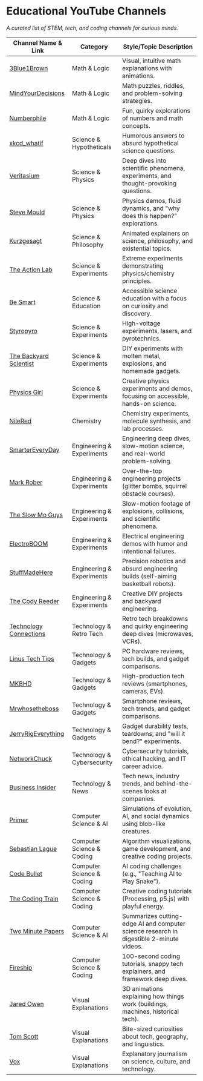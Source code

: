 # Educational YouTube Channels  
*A curated list of STEM, tech, and coding channels for curious minds.*  

| Channel Name & Link                                                                 | Category                   | Style/Topic Description                                                                 |
|-------------------------------------------------------------------------------------|----------------------------|-----------------------------------------------------------------------------------------|
| [3Blue1Brown](https://youtube.com/@3blue1brown)                                     | Math & Logic               | Visual, intuitive math explanations with animations.                                   |
| [MindYourDecisions](https://youtube.com/@mindyourdecisions)                         | Math & Logic               | Math puzzles, riddles, and problem-solving strategies.                                 |
| [Numberphile](https://youtube.com/@numberphile)                                     | Math & Logic               | Fun, quirky explorations of numbers and math concepts.                                 |
| [xkcd_whatif](https://youtube.com/@xkcd_whatif)                                     | Science & Hypotheticals    | Humorous answers to absurd hypothetical science questions.                             |
| [Veritasium](https://youtube.com/@veritasium)                                       | Science & Physics          | Deep dives into scientific phenomena, experiments, and thought-provoking questions.    |
| [Steve Mould](https://youtube.com/@stevemould)                                      | Science & Physics          | Physics demos, fluid dynamics, and "why does this happen?" explorations.               |
| [Kurzgesagt](https://youtube.com/@kurzgesagt)                                       | Science & Philosophy       | Animated explainers on science, philosophy, and existential topics.                    |
| [The Action Lab](https://youtube.com/@theactionlab)                                 | Science & Experiments      | Extreme experiments demonstrating physics/chemistry principles.                        |
| [Be Smart](https://youtube.com/@besmart)                                            | Science & Education        | Accessible science education with a focus on curiosity and discovery.                  |
| [Styropyro](https://youtube.com/@styropyro)                                         | Science & Experiments      | High-voltage experiments, lasers, and pyrotechnics.                                    |
| [The Backyard Scientist](https://youtube.com/@thebackyardscientist)                 | Science & Experiments      | DIY experiments with molten metal, explosions, and homemade gadgets.                  |
| [Physics Girl](https://youtube.com/@PhysicsGirl)                                    | Science & Experiments      | Creative physics experiments and demos, focusing on accessible, hands-on science.      |
| [NileRed](https://youtube.com/@nilered)                                             | Chemistry                  | Chemistry experiments, molecule synthesis, and lab processes.                          |
| [SmarterEveryDay](https://youtube.com/@smartereveryday)                             | Engineering & Experiments  | Engineering deep dives, slow-motion science, and real-world problem-solving.           |
| [Mark Rober](https://youtube.com/@markrober)                                        | Engineering & Experiments  | Over-the-top engineering projects (glitter bombs, squirrel obstacle courses).          |
| [The Slow Mo Guys](https://youtube.com/@theslowmoguys)                              | Engineering & Experiments  | Slow-motion footage of explosions, collisions, and scientific phenomena.               |
| [ElectroBOOM](https://youtube.com/@electroboom)                                     | Engineering & Experiments  | Electrical engineering demos with humor and intentional failures.                      |
| [StuffMadeHere](https://youtube.com/@stuffmadehere)                                 | Engineering & Experiments  | Precision robotics and absurd engineering builds (self-aiming basketball robots).      |
| [The Cody Reeder](https://youtube.com/@thecodyreeder)                               | Engineering & Experiments  | Creative DIY projects and backyard engineering.                                        |
| [Technology Connections](https://youtube.com/@technologyconnections)                | Technology & Retro Tech    | Retro tech breakdowns and quirky engineering deep dives (microwaves, VCRs).           |
| [Linus Tech Tips](https://youtube.com/@linustechtips)                               | Technology & Gadgets       | PC hardware reviews, tech builds, and gadget comparisons.                              |
| [MKBHD](https://youtube.com/@mkbhd)                                                 | Technology & Gadgets       | High-production tech reviews (smartphones, cameras, EVs).                              |
| [Mrwhosetheboss](https://youtube.com/@mrwhosetheboss)                               | Technology & Gadgets       | Smartphone reviews, tech trends, and gadget comparisons.                               |
| [JerryRigEverything](https://youtube.com/@jerryrigeverything)                       | Technology & Gadgets       | Gadget durability tests, teardowns, and "will it bend?" experiments.                   |
| [NetworkChuck](https://youtube.com/@networkchuck)                                   | Technology & Cybersecurity | Cybersecurity tutorials, ethical hacking, and IT career advice.                        |
| [Business Insider](https://youtube.com/@businessinsider)                            | Technology & News          | Tech news, industry trends, and behind-the-scenes looks at companies.                  |
| [Primer](https://youtube.com/@primerblobs)                                          | Computer Science & AI      | Simulations of evolution, AI, and social dynamics using blob-like creatures.           |
| [Sebastian Lague](https://youtube.com/@sebastianlague)                              | Computer Science & Coding  | Algorithm visualizations, game development, and creative coding projects.              |
| [Code Bullet](https://youtube.com/@codebullet)                                      | Computer Science & Coding  | AI coding challenges (e.g., "Teaching AI to Play Snake").                              |
| [The Coding Train](https://youtube.com/@thecodingtrain)                             | Computer Science & Coding  | Creative coding tutorials (Processing, p5.js) with playful energy.                     |
| [Two Minute Papers](https://youtube.com/@TwoMinutePapers)                           | Computer Science & AI      | Summarizes cutting-edge AI and computer science research in digestible 2-minute videos.|
| [Fireship](https://youtube.com/@fireship)                                           | Computer Science & Coding  | 100-second coding tutorials, snappy tech explainers, and framework deep dives.         |
| [Jared Owen](https://youtube.com/@jaredowen)                                        | Visual Explanations         | 3D animations explaining how things work (buildings, machines, historical tech).       |
| [Tom Scott](https://youtube.com/@tomscottgo)                                        | Visual Explanations         | Bite-sized curiosities about tech, geography, and linguistics.                         |
| [Vox](https://youtube.com/@vox)                                                     | Visual Explanations         | Explanatory journalism on science, culture, and technology.                            |
